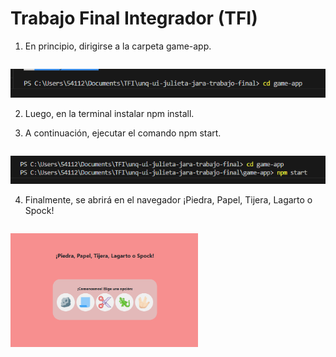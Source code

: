 # Trabajo Final Integrador (TFI) 

1. En principio, dirigirse a la carpeta game-app.

<p style="float: left;">
  <img src="game-app/src/images/readme1.png" />
</p>

2. Luego, en la terminal instalar npm install.

3. A continuación, ejecutar el comando npm start.

<p style="float: left;">
  <img src="game-app/src/images/readme2.png" />
</p>

4. Finalmente, se abrirá en el navegador ¡Piedra, Papel, Tijera, Lagarto o Spock!

<p style="float: left;">
  <img src="game-app/src/images/readme3.png" width="300" />
</p>
